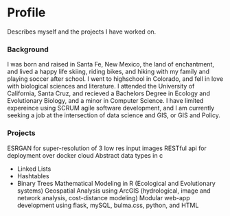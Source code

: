 # Profile
Describes myself and the projects I have worked on.

### Background
I was born and raised in Santa Fe, New Mexico, the land of enchantment, and lived a happy life skiing, riding bikes, and hiking with my family and playing soccer after school. I went to highschool in Colorado, and fell in love with biological sciences and literature. I attended the University of California, Santa Cruz, and recieved a Bachelors Degree in Ecology and Evolutionary Biology, and a minor in Computer Science. I have limited expereince using SCRUM agile software development, and I am currently seeking a job at the intersection of data science and GIS, or GIS and Policy. 

### Projects
ESRGAN for super-resolution of 3 low res input images
RESTful api for deployment over docker cloud 
Abstract data types in c
* Linked Lists
* Hashtables
* Binary Trees
Mathematical Modeling in R (Ecological and Evolutionary systems)
Geospatial Analysis using ArcGIS (hydrological, image and network analysis, cost-distance modeling)
Modular web-app development using flask, mySQL, bulma.css, python, and HTML


